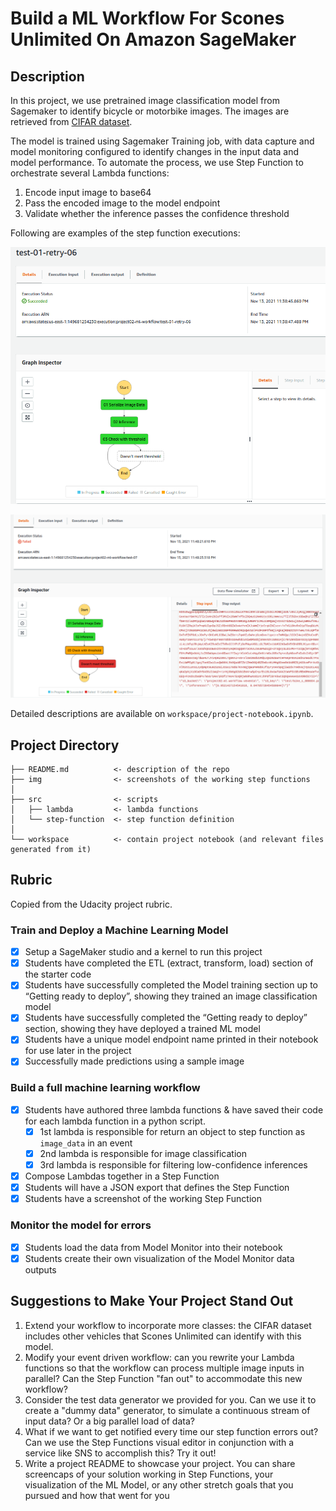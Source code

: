 # Build a ML Workflow For Scones Unlimited On Amazon SageMaker

## Description

In this project, we use pretrained image classification model from Sagemaker to identify bicycle or motorbike images. The images are retrieved from [CIFAR dataset](https://www.cs.toronto.edu/~kriz/cifar-100-python.tar.gz).

The model is trained using Sagemaker Training job, with data capture and model monitoring configured to identify changes in the input data and model performance. To automate the process, we use Step Function to orchestrate several Lambda functions:
1. Encode input image to base64
2. Pass the encoded image to the model endpoint
3. Validate whether the inference passes the confidence threshold

Following are examples of the step function executions:

![sample-working-step-function](img/step-function-test01-motorcycle_s_001936.png)

![sample-working-step-function-failure](img/step-function-test07-threshold-99-bike_s_000694.png)

Detailed descriptions are available on `workspace/project-notebook.ipynb`.


## Project Directory

```
├── README.md          <- description of the repo
├── img                <- screenshots of the working step functions
│
├── src                <- scripts
│   ├── lambda         <- lambda functions
│   └── step-function  <- step function definition
│
└── workspace          <- contain project notebook (and relevant files generated from it)
```


## Rubric

Copied from the Udacity project rubric.

### Train and Deploy a Machine Learning Model

- [x] Setup a SageMaker studio and a kernel to run this project
- [x] Students have completed the ETL (extract, transform, load) section of the starter code
- [x] Students have successfully completed the Model training section up to “Getting ready to deploy”, showing they trained an image classification model
- [x] Students have successfully completed the “Getting ready to deploy” section, showing they have deployed a trained ML model
- [x] Students have a unique model endpoint name printed in their notebook for use later in the project
- [x] Successfully made predictions using a sample image

### Build a full machine learning workflow

- [x] Students have authored three lambda functions & have saved their code for each lambda function in a python script.
  - [x] 1st lambda is responsible for return an object to step function as `image_data` in an event
  - [x] 2nd lambda is responsible for image classification
  - [x] 3rd lambda is responsible for filtering low-confidence inferences
- [x] Compose Lambdas together in a Step Function
- [x] Students will have a JSON export that defines the Step Function
- [x] Students have a screenshot of the working Step Function

### Monitor the model for errors

- [x] Students load the data from Model Monitor into their notebook
- [x] Students create their own visualization of the Model Monitor data outputs

## Suggestions to Make Your Project Stand Out

1. Extend your workflow to incorporate more classes: the CIFAR dataset includes other vehicles that Scones Unlimited can identify with this model.
2. Modify your event driven workflow: can you rewrite your Lambda functions so that the workflow can process multiple image inputs in parallel? Can the Step Function "fan out" to accommodate this new workflow?
3. Consider the test data generator we provided for you. Can we use it to create a "dummy data" generator, to simulate a continuous stream of input data? Or a big parallel load of data?
4. What if we want to get notified every time our step function errors out? Can we use the Step Functions visual editor in conjunction with a service like SNS to accomplish this? Try it out!
5. Write a project README to showcase your project. You can share screencaps of your solution working in Step Functions, your visualization of the ML Model, or any other stretch goals that you pursued and how that went for you


